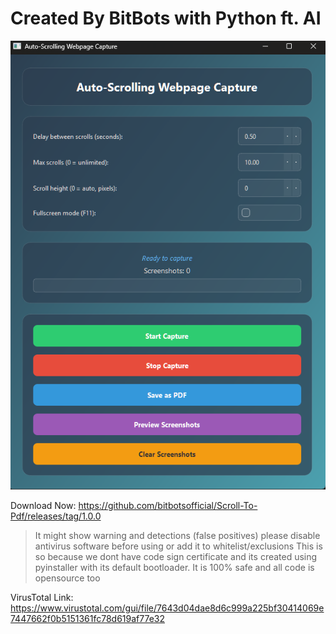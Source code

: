 # Created By BitBots with Python ft. AI
![imaget](image/image.png)


Download Now: https://github.com/bitbotsofficial/Scroll-To-Pdf/releases/tag/1.0.0

> It might show warning and detections (false positives) please disable antivirus software before using or add it to whitelist/exclusions
> This is so because we dont have code sign certificate and its created using pyinstaller with its default bootloader.
> It is 100% safe and all code is opensource too

VirusTotal Link: https://www.virustotal.com/gui/file/7643d04dae8d6c999a225bf30414069e7447662f0b5151361fc78d619af77e32
